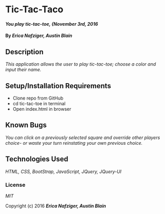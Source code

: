 # Tic-Tac-Taco

#### _You play tic-tac-toe, {November 3rd, 2016_

#### By _**Erica Nafziger, Austin Blain**_

## Description

_This application allows the user to play tic-tac-toe; choose a color and input their name._

## Setup/Installation Requirements
* Clone repo from GitHub
* cd tic-tac-toe in terminal 
* Open index.html in browser

## Known Bugs

_You can click on a previously selected square and override other players choice- or waste your turn reinstating your own previous choice._


## Technologies Used

_HTML, CSS, BootStrap, JavaScript, JQuery, JQuery-UI_

### License

*MIT*

Copyright (c) 2016 **_Erica Nafziger, Austin Blain_**

